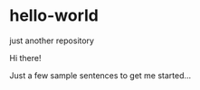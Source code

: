 # hello-world
just another repository

Hi there! 

Just a few sample sentences to get me started...

